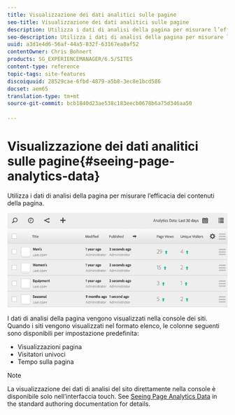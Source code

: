 ```yaml
---
title: Visualizzazione dei dati analitici sulle pagine
seo-title: Visualizzazione dei dati analitici sulle pagine
description: Utilizza i dati di analisi della pagina per misurare l’efficacia dei contenuti della pagina.
seo-description: Utilizza i dati di analisi della pagina per misurare l’efficacia dei contenuti della pagina.
uuid: a3d1e4d6-56af-44a5-832f-63167ea8af52
contentOwner: Chris Bohnert
products: SG_EXPERIENCEMANAGER/6.5/SITES
content-type: reference
topic-tags: site-features
discoiquuid: 28529cae-6fbd-4879-a5b8-3ec8e1bcd586
docset: aem65
translation-type: tm+mt
source-git-commit: bcb1840d23ae538c183eecb0678b6a75d346aa50

---
```



# Visualizzazione dei dati analitici sulle pagine{#seeing-page-analytics-data}

Utilizza i dati di analisi della pagina per misurare l’efficacia dei contenuti della pagina.

![chlimage_1-80](assets/chlimage_1-80.png)

I dati di analisi della pagina vengono visualizzati nella console dei siti. Quando i siti vengono visualizzati nel formato elenco, le colonne seguenti sono disponibili per impostazione predefinita:

* Visualizzazioni pagina
* Visitatori univoci
* Tempo sulla pagina

>[!NOTE]
>
>La visualizzazione dei dati di analisi del sito direttamente nella console è disponibile solo nell’interfaccia touch. See [Seeing Page Analytics Data](/help/sites-authoring/page-analytics-using.md) in the standard authoring documentation for details.
